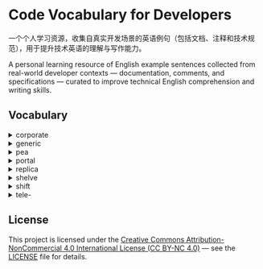 # Code Vocabulary for Developers

一个个人学习资源，收集自真实开发场景的英语例句（包括文档、注释和技术规范），用于提升技术英语的理解与写作能力。

A personal learning resource of English example sentences collected from real-world developer contexts — documentation, comments, and specifications — curated to improve technical English comprehension and writing skills.


## Vocabulary

<details>

<summary>corporate</summary>

* adj. 公司的
  * [Kubernetes pods installed on linux server can’t access any API’s or ips from local **corporate** network but can communicate with each other and internet.](https://discuss.kubernetes.io/t/kubernetes-pods-installed-on-linux-server-cant-access-any-apis-or-ips-from-local-corporate-network-but-can-communicate-with-each-other-and-internet/30226/1)
    * 运行在 Linux 服务器上的 k8s pods，无法访问本地**公司**网络的任何 API 或 IP，但可以互相通信并访问互联网。
* adj. 全体的，团体的

</details>

<details>

<summary>generic</summary>

* adj. 一般的，通用的
* adj. 无商标的

</details>

<details>

<summary>pea</summary>

* n. 豌豆
  * [A Pod (as in a pod of whales or **pea** pod) is a group of one or more containers.](https://kubernetes.io/docs/concepts/workloads/pods/#:~:text=as%20in%20a%20pod%20of%20whales%20or%20pea%20pod)
    * 一个 Pod（就像鲸群或者豌豆荚）是一组容器。

</details>

<details>

<summary>portal</summary>

* n. 门户网站
  * [Backstage is an open framework for building developer **portals**.](https://github.com/backstage/backstage#:~:text=Backstage%20is%20an%20open%20framework%20for%20building%20developer%20portals)
    * Backstage 是一个用于构建开发者**门户**的开放框架。
* n. 出入口
* n. 正门

</details>

<details>

<summary>replica</summary>

* n. 复制品，仿制品
  * [On the source and each **replica**, you must set the server_id system variable to establish a unique replication ID in the range from 1 to 2<sup>32</sup> − 1.](https://dev.mysql.com/doc/refman/8.0/en/replication-options-replica.html#:~:text=On%20the%20source%20and%20each%20replica%2C%20you%20must%20set%20the%20server_id%20system%20variable%20to%20establish%20a%20unique%20replication%20ID%20in%20the%20range%20from%201%20to%20232%20%E2%88%92%201.)
    * 在主服务器与每个**副本**上，都必须设置 server_id 系统变量，以建立一个在 1 到 2³² − 1 范围内唯一的复制 ID。

</details>

<details>

<summary>shelve</summary>

* vt. 搁置（计划）
* vt. 把...放在架子上
* vi. （陆地）倾斜

</details>

<details>

<summary>shift</summary>

* vi. vt. 转移，挪动
  * [**Shift** Testing Left](https://telepresence.io/#:~:text=see%20results%20immediately.-,Shift%20Testing%20Left,-You%20want%20to)
    * 把测试提前到开发早期进行，让问题更早被发现、更便宜地解决。
  * [**Shift** the positional parameters to the left by n: the positional parameters from `n+1` … `$#` are renamed to `$1` … `$#-n`.](https://www.gnu.org/software/bash/manual/bash.html#:~:text=Shift%20the%20positional%20parameters%20to%20the%20left%20by%20n%3A%20the%20positional%20parameters%20from%20n%2B1%20%E2%80%A6%20%24%23%20are%20renamed%20to%20%241%20%E2%80%A6%20%24%23%2Dn.)
    * 把位置参数向左移动 n 个位置：从 `n+1` 到 `$#` 的位置参数被重命名为 `$1` 到 `$#-n`.
* vi. vt. 换（挡）
* vi. （情况等）改变
* vt. 改变观点（态度等）
* vt. 推卸（责任）
* n. 改变，转变

</details>

<details>

<summary>tele-</summary>

* comb. "远距离"
  * [Telepresence](https://telepresence.io/) 远程呈现
  * [Telemetry](https://opentelemetry.io/) 遥感勘测；远距离测量术

</details>

## License

This project is licensed under the [Creative Commons Attribution-NonCommercial 4.0 International License (CC BY-NC 4.0)](https://creativecommons.org/licenses/by-nc/4.0/) — see the [LICENSE](https://github.com/dushaoshuai/code-vocab/blob/main/LICENSE) file for details.
